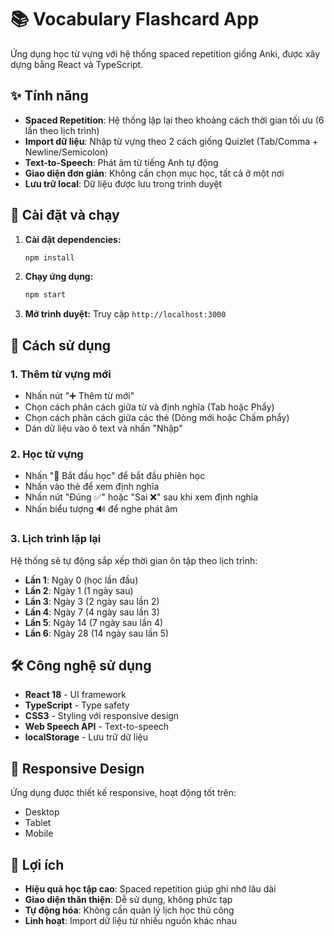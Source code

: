 # 📚 Vocabulary Flashcard App

Ứng dụng học từ vựng với hệ thống spaced repetition giống Anki, được xây dựng bằng React và TypeScript.

## ✨ Tính năng

- **Spaced Repetition**: Hệ thống lặp lại theo khoảng cách thời gian tối ưu (6 lần theo lịch trình)
- **Import dữ liệu**: Nhập từ vựng theo 2 cách giống Quizlet (Tab/Comma + Newline/Semicolon)
- **Text-to-Speech**: Phát âm từ tiếng Anh tự động
- **Giao diện đơn giản**: Không cần chọn mục học, tất cả ở một nơi
- **Lưu trữ local**: Dữ liệu được lưu trong trình duyệt

## 🚀 Cài đặt và chạy

1. **Cài đặt dependencies:**
   ```bash
   npm install
   ```

2. **Chạy ứng dụng:**
   ```bash
   npm start
   ```

3. **Mở trình duyệt:**
   Truy cập `http://localhost:3000`

## 📖 Cách sử dụng

### 1. Thêm từ vựng mới
- Nhấn nút "➕ Thêm từ mới"
- Chọn cách phân cách giữa từ và định nghĩa (Tab hoặc Phẩy)
- Chọn cách phân cách giữa các thẻ (Dòng mới hoặc Chấm phẩy)
- Dán dữ liệu vào ô text và nhấn "Nhập"

### 2. Học từ vựng
- Nhấn "🚀 Bắt đầu học" để bắt đầu phiên học
- Nhấn vào thẻ để xem định nghĩa
- Nhấn nút "Đúng ✅" hoặc "Sai ❌" sau khi xem định nghĩa
- Nhấn biểu tượng 🔊 để nghe phát âm

### 3. Lịch trình lặp lại
Hệ thống sẽ tự động sắp xếp thời gian ôn tập theo lịch trình:
- **Lần 1**: Ngày 0 (học lần đầu)
- **Lần 2**: Ngày 1 (1 ngày sau)
- **Lần 3**: Ngày 3 (2 ngày sau lần 2)
- **Lần 4**: Ngày 7 (4 ngày sau lần 3)
- **Lần 5**: Ngày 14 (7 ngày sau lần 4)
- **Lần 6**: Ngày 28 (14 ngày sau lần 5)

## 🛠️ Công nghệ sử dụng

- **React 18** - UI framework
- **TypeScript** - Type safety
- **CSS3** - Styling với responsive design
- **Web Speech API** - Text-to-speech
- **localStorage** - Lưu trữ dữ liệu

## 📱 Responsive Design

Ứng dụng được thiết kế responsive, hoạt động tốt trên:
- Desktop
- Tablet
- Mobile

## 🎯 Lợi ích

- **Hiệu quả học tập cao**: Spaced repetition giúp ghi nhớ lâu dài
- **Giao diện thân thiện**: Dễ sử dụng, không phức tạp
- **Tự động hóa**: Không cần quản lý lịch học thủ công
- **Linh hoạt**: Import dữ liệu từ nhiều nguồn khác nhau
